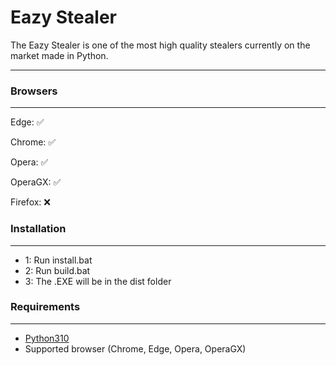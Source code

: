 # Eazy Stealer #
The Eazy Stealer is one of the most high quality stealers currently on the market made in Python.

------------



  ### Browsers
------------
Edge: ✅

Chrome: ✅ 

Opera: ✅ 

OperaGX: ✅ 

Firefox: ❌ 



### Installation
------------------
-   1: Run install.bat
-   2: Run build.bat
-   3: The .EXE will be in the dist folder

### Requirements
------------------
-   [Python310](https://www.python.org/downloads/release/python-31011/)
-   Supported browser (Chrome, Edge, Opera, OperaGX)
